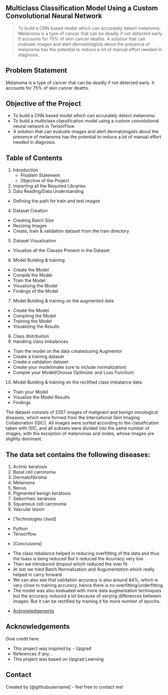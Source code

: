 ## Multiclass Classification Model Using a Custom Convolutional Neural Network
>To build a CNN based model which can accurately detect melanoma. Melanoma is a type of cancer that can be deadly if not detected early. It accounts for 75% of skin cancer deaths. A solution that can evaluate images and alert dermatologists about the presence of melanoma has the potential to reduce a lot of manual effort needed in diagnosis.

## Problem Statement
Melanoma is a type of cancer that can be deadly if not detected early. It accounts for 75% of skin cancer deaths.

## Objective of the Project

- To build a CNN based model which can accurately detect melanoma. 
- To build a multiclass classification model using a custom convolutional neural network in TensorFlow.
- A solution that can evaluate images and alert dermatologists about the presence of melanoma has the potential to reduce a lot of manual effort needed in diagnosis.

## Table of Contents
1. Introduction 
    - Problem Statement
    - Objective of the Project
2. Importing all the Required Libraries
3. Data Reading/Data Understanding
  - Defining the path for train and test images
4. Dataset Creation
  - Creating Batch Size
  - Resizing Images
  - Create, train & validation dataset from the train directory
5. Dataset Visualisation
  - Visualize all the Classes Present in the Dataset 
6. Model Building & training
  - Create the Model
  - Compile the Model
  - Train the Model
  - Visualizing the Model
  - Findings of the Model
7. Model Building & training on the augmented data
  - Create the Model
  - Compiling the Model
  - Training the Model
  - Visualizing the Results
8. Class distribution
9. Handling class imbalances
  - Train the model on the data createdusing Augmentor
  - Create a training dataset
  - Create a validation dataset
  - Create your model(make sure to include normalization)
  - Compile your Model(Choose Optimizer and Loss Function)
10. Model Building & training on the rectified class imbalance data
  - Train your Model
  - Visualize the Model Results
  - Findings

The dataset consists of 2357 images of malignant and benign oncological diseases, which were formed from the International Skin Imaging Collaboration (ISIC). All images were sorted according to the classification taken with ISIC, and all subsets were divided into the same number of images, with the exception of melanomas and moles, whose images are slightly dominant.


## The data set contains the following diseases:

1. Actinic keratosis
2. Basal cell carcinoma
3. Dermatofibroma
4. Melanoma
5. Nevus
6. Pigmented benign keratosis
7. Seborrheic keratosis
8. Squamous cell carcinoma
9. Vascular lesion

* [Technologies Used]

- Python
- Tensorflow

* [Conclusions]

- The class rebalance helped in reducing overfititng of the data and thus the loass is beng reduced But it reduced the Acurracy very low
- Then we introduced dropout which reduced the over fit
- At last we tried Batch Normalization and Augumentation which really helped in carry forward
- We can also see that validation accuracy is also around 84%, which is very close to training accuracy, hence there is no overfitting/underfitting
- The model was also evaluated with more data augmentation techniques but the accuracy reduced a lot because of varying differences between images. But it can be rectified by training it for more number of epochs.

* [Acknowledgements](#acknowledgements)


<!-- As the libraries versions keep on changing, it is recommended to mention the version of library used in this project -->

## Acknowledgements
Give credit here.
- This project was inspired by - Upgrad
- References if any...
- This project was based on Upgrad Learning


## Contact
Created by [@githubusername] - feel free to contact me!


<!-- Optional -->
<!-- ## License -->
<!-- This project is open source and available under the [... License](). -->

<!-- You don't have to include all sections - just the one's relevant to your project -->